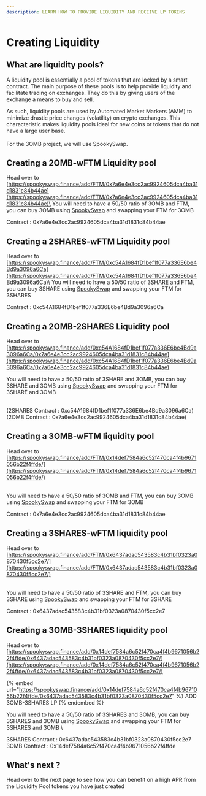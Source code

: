 ```yaml
---
description: LEARN HOW TO PROVIDE LIQUIDITY AND RECEIVE LP TOKENS
---
```


# Creating Liquidity

## What are liquidity pools?&#x20;

A liquidity pool is essentially a pool of tokens that are locked by a smart contract. The main purpose of these pools is to help provide liquidity and facilitate trading on exchanges. They do this by giving users of the exchange a means to buy and sell.

As such, liquidity pools are used by Automated Market Markers (AMM) to minimize drastic price changes (volatility) on crypto exchanges. This characteristic makes liquidity pools ideal for new coins or tokens that do not have a large user base.\
\
For the 3OMB project, we will use SpookySwap.

## Creating a 2OMB-wFTM Liquidity pool&#x20;

Head over to [https://spookyswap.finance/add/FTM/0x7a6e4e3cc2ac9924605dca4ba31d1831c84b44ae](https://spookyswap.finance/add/FTM/0x7a6e4e3cc2ac9924605dca4ba31d1831c84b44ae)\
You will need to have a 50/50 ratio of 3OMB and FTM, you can buy 3OMB using [SpookySwap](https://spookyswap.finance/swap) and swapping your FTM for 3OMB&#x20;

Contract : 0x7a6e4e3cc2ac9924605dca4ba31d1831c84b44ae

## Creating a 2SHARES-wFTM Liquidity pool

Head over to [https://spookyswap.finance/add/FTM/0xc54A1684fD1bef1f077a336E6be4Bd9a3096a6Ca](https://spookyswap.finance/add/FTM/0xc54A1684fD1bef1f077a336E6be4Bd9a3096a6Ca)\
You will need to have a 50/50 ratio of 3SHARE and FTM, you can buy 3SHARE using [SpookySwap](https://spookyswap.finance/swap) and swapping your FTM for 3SHARES&#x20;

Contract : 0xc54A1684fD1bef1f077a336E6be4Bd9a3096a6Ca

## Creating a 2OMB-2SHARES Liquidity pool

Head over to [https://spookyswap.finance/add/0xc54A1684fD1bef1f077a336E6be4Bd9a3096a6Ca/0x7a6e4e3cc2ac9924605dca4ba31d1831c84b44ae](https://spookyswap.finance/add/0xc54A1684fD1bef1f077a336E6be4Bd9a3096a6Ca/0x7a6e4e3cc2ac9924605dca4ba31d1831c84b44ae)

You will need to have a 50/50 ratio of 3SHARE and 3OMB, you can buy 3SHARE and 3OMB using [SpookySwap](https://spookyswap.finance/swap) and swapping your FTM for 3SHARE and 3OMB&#x20;

\
(2SHARES Contract : 0xc54A1684fD1bef1f077a336E6be4Bd9a3096a6Ca) \
(2OMB Contract : 0x7a6e4e3cc2ac9924605dca4ba31d1831c84b44ae)&#x20;

## Creating a 3OMB-wFTM liquidity pool&#x20;

Head over to [https://spookyswap.finance/add/FTM/0x14def7584a6c52f470ca4f4b9671056b22f4ffde/](https://spookyswap.finance/add/FTM/0x14def7584a6c52f470ca4f4b9671056b22f4ffde/)

\
You will need to have a 50/50 ratio of 3OMB and FTM, you can buy 3OMB using [SpookySwap](https://spookyswap.finance/swap) and swapping your FTM for 3OMB&#x20;

Contract : 0x7a6e4e3cc2ac9924605dca4ba31d1831c84b44ae

## Creating a 3SHARES-wFTM liquidity pool

Head over to [https://spookyswap.finance/add/FTM/0x6437adac543583c4b31bf0323a0870430f5cc2e7/](https://spookyswap.finance/add/FTM/0x6437adac543583c4b31bf0323a0870430f5cc2e7/)

\
You will need to have a 50/50 ratio of 3SHARE and FTM, you can buy 3SHARE using [SpookySwap](https://spookyswap.finance/swap) and swapping your FTM for 3SHARE&#x20;

Contract : 0x6437adac543583c4b31bf0323a0870430f5cc2e7

## Creating a 3OMB-3SHARES liquidity pool

Head over to [https://spookyswap.finance/add/0x14def7584a6c52f470ca4f4b9671056b22f4ffde/0x6437adac543583c4b31bf0323a0870430f5cc2e7/](https://spookyswap.finance/add/0x14def7584a6c52f470ca4f4b9671056b22f4ffde/0x6437adac543583c4b31bf0323a0870430f5cc2e7/)

{% embed url="https://spookyswap.finance/add/0x14def7584a6c52f470ca4f4b9671056b22f4ffde/0x6437adac543583c4b31bf0323a0870430f5cc2e7" %}
ADD 3OMB-3SHARES LP
{% endembed %}

You will need to have a 50/50 ratio of 3SHARES and 3OMB, you can buy 3SHARES and 3OMB using [SpookySwap](https://spookyswap.finance/swap) and swapping your FTM for 3SHARES and 3OMB \


3SHARES Contract : 0x6437adac543583c4b31bf0323a0870430f5cc2e7\
3OMB Contract : 0x14def7584a6c52f470ca4f4b9671056b22f4ffde

## What's next ?

Head over to the next page to see how you can benefit on a high APR from the Liquidity Pool tokens you have just created

